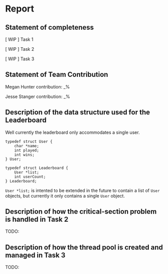# Report
## Statement of completeness
[ WIP ] Task 1

[ WIP ] Task 2

[ WIP ] Task 3

## Statement of Team Contribution
Megan Hunter contribution: _%

Jesse Stanger contribution: _%

## Description of the data structure used for the Leaderboard
Well currently the leaderboard only accommodates a single user. 

```
typedef struct User {
    char *name;
    int played;
    int wins;
} User;

typedef struct Leaderboard {
    User *list;
    int userCount;
} Leaderboard;
```

```User *list;``` is intented to be extended in the future to contain a list of ```User``` objects, but currently it only contains a single ```User``` object. 

## Description of how the critical-section problem is handled in Task 2
TODO:

## Description of how the thread pool is created and managed in Task 3
TODO: